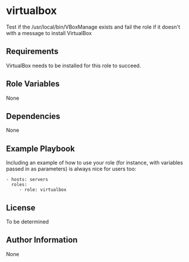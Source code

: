 virtualbox
==========

Test if the /usr/local/bin/VBoxManage exists and fail the role if it doesn't
with a message to install VirtualBox

Requirements
------------

VirtualBox needs to be installed for this role to succeed.

Role Variables
--------------

None

Dependencies
------------

None

Example Playbook
----------------

Including an example of how to use your role (for instance, with variables passed in as parameters) is always nice for users too:

    - hosts: servers
      roles:
         - role: virtualbox

License
-------

To be determined

Author Information
------------------

None
